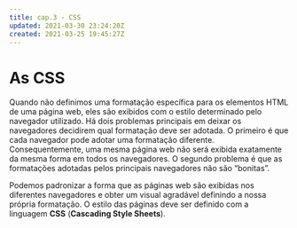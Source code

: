 ```yaml
---
title: cap.3 - CSS
updated: 2021-03-30 23:24:20Z
created: 2021-03-25 19:45:27Z
---
```


# As CSS

Quando não definimos uma formatação específica para os elementos HTML de uma página web, eles são exibidos com o estilo determinado pelo navegador utilizado. Há dois problemas principais em deixar os navegadores decidirem qual formatação deve ser adotada. O primeiro é que cada navegador pode adotar uma formatação diferente. Consequentemente, uma mesma página web não será exibida exatamente da mesma forma em todos os navegadores. O segundo problema é que as formatações adotadas pelos principais navegadores não são “bonitas”.

Podemos padronizar a forma que as páginas web são exibidas nos diferentes navegadores e obter um visual agradável definindo a nossa própria formatação. O estilo das páginas deve ser definido com a linguagem **CSS** (**Cascading Style Sheets**).